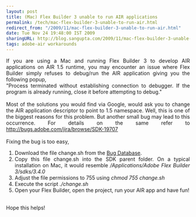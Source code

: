 ```yaml
---
layout: post
title: (Mac) Flex Builder 3 unable to run AIR applications
permalink: /tech/mac-flex-builder-3-unable-to-run-air.html
redirect_from: "/2009/11/mac-flex-builder-3-unable-to-run-air.html"
date: Tue Nov 24 19:48:00 IST 2009
sharingURL: http://blog.sangupta.com/2009/11/mac-flex-builder-3-unable-to-run-air.html
tags: adobe-air workarounds
---
```

<div align="justify">
    If you are using a Mac and running Flex Builder 3 to develop AIR applications on AIR 1.5 runtime, you may encounter an issue where Flex Builder simply refuses to debug/run the AIR application giving you the following popup,
    <br>"Process terminated without establishing connection to debugger. If the program is already running, close it before attempting to debug."
    <br>
    <br>Most of the solutions you would find via Google, would ask you to change the AIR application descriptor to point to 1.5 namespace. Well, this is one of the biggest reasons for this problem. But another small bug may lead to this occurrence. For details on the same refer to 
    <a href="http://bugs.adobe.com/jira/browse/SDK-19707">http://bugs.adobe.com/jira/browse/SDK-19707</a>
    <br>
    <br>Fixing the bug is too easy,
    <br>
    <ol>
        <li>Download the file change.sh from the <a href="http://bugs.adobe.com/jira/browse/SDK-19707">Bug Database</a>.</li>
        <li>Copy this file change.sh into the SDK parent folder. On a typical installation on Mac, it would resemble <i>/Applications/Adobe Flex Builder 3/sdks/3.4.0</i></li>
        <li>Adjust the file permissions to 755 using <i>chmod 755 change.sh</i></li>
        <li>Execute the script <i>./change.sh</i></li>
        <li>Open your Flex Builder, open the project, run your AIR app and have fun!</li>
    </ol>
</div>
<br>Hope this helps!
